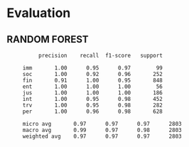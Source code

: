 # Evaluation
## RANDOM FOREST
              precision    recall  f1-score   support

         imm       1.00      0.95      0.97        99
         soc       1.00      0.92      0.96       252
         fin       0.91      1.00      0.95       848
         ent       1.00      1.00      1.00        56
         jus       1.00      1.00      1.00       186
         int       1.00      0.95      0.98       452
         trv       1.00      0.95      0.98       282
         per       1.00      0.96      0.98       628

         micro avg       0.97      0.97      0.97      2803  
         macro avg       0.99      0.97      0.98      2803  
         weighted avg    0.97      0.97      0.97      2803

